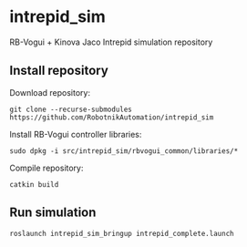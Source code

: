 # intrepid_sim 
RB-Vogui + Kinova Jaco Intrepid simulation repository 

## Install repository

Download repository:

`git clone --recurse-submodules https://github.com/RobotnikAutomation/intrepid_sim` 

Install RB-Vogui controller libraries:

`sudo dpkg -i src/intrepid_sim/rbvogui_common/libraries/*`

Compile repository:

`catkin build`

## Run simulation

`roslaunch intrepid_sim_bringup intrepid_complete.launch`
